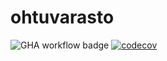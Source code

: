 # ohtuvarasto

![GHA workflow badge](https://github.com/Deeroil/ohtuvarasto/workflows/CI/badge.svg)
[![codecov](https://codecov.io/gh/Deeroil/ohtuvarasto/graph/badge.svg?token=GDRS8ZGP8N)](https://codecov.io/gh/Deeroil/ohtuvarasto)
